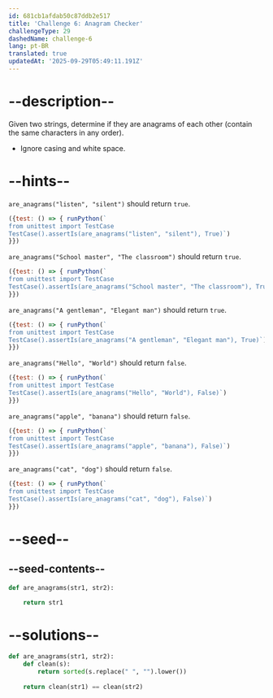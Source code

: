 ```yaml
---
id: 681cb1afdab50c87ddb2e517
title: 'Challenge 6: Anagram Checker'
challengeType: 29
dashedName: challenge-6
lang: pt-BR
translated: true
updatedAt: '2025-09-29T05:49:11.191Z'
---
```


# --description--

Given two strings, determine if they are anagrams of each other (contain the same characters in any order).

- Ignore casing and white space.

# --hints--

`are_anagrams("listen", "silent")` should return `true`.

```js
({test: () => { runPython(`
from unittest import TestCase
TestCase().assertIs(are_anagrams("listen", "silent"), True)`)
}})
```

`are_anagrams("School master", "The classroom")` should return `true`.

```js
({test: () => { runPython(`
from unittest import TestCase
TestCase().assertIs(are_anagrams("School master", "The classroom"), True)`)
}})
```

`are_anagrams("A gentleman", "Elegant man")` should return `true`.

```js
({test: () => { runPython(`
from unittest import TestCase
TestCase().assertIs(are_anagrams("A gentleman", "Elegant man"), True)`)
}})
```

`are_anagrams("Hello", "World")` should return `false`.

```js
({test: () => { runPython(`
from unittest import TestCase
TestCase().assertIs(are_anagrams("Hello", "World"), False)`)
}})
```

`are_anagrams("apple", "banana")` should return `false`.

```js
({test: () => { runPython(`
from unittest import TestCase
TestCase().assertIs(are_anagrams("apple", "banana"), False)`)
}})
```

`are_anagrams("cat", "dog")` should return `false`.

```js
({test: () => { runPython(`
from unittest import TestCase
TestCase().assertIs(are_anagrams("cat", "dog"), False)`)
}})
```

# --seed--

## --seed-contents--

```py
def are_anagrams(str1, str2):

    return str1
```

# --solutions--

```py
def are_anagrams(str1, str2):
    def clean(s):
        return sorted(s.replace(" ", "").lower())
    
    return clean(str1) == clean(str2)
```
